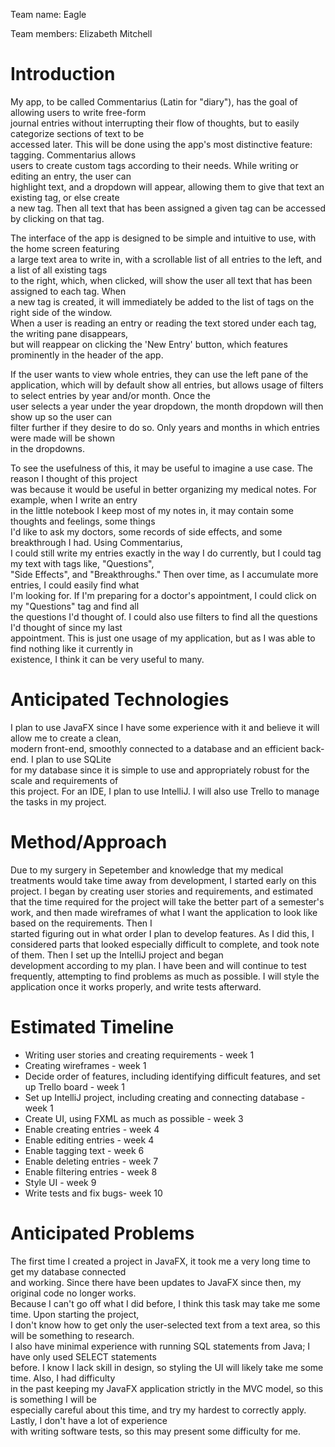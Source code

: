 Team name: Eagle

Team members: Elizabeth Mitchell

# Introduction

My app, to be called Commentarius (Latin for "diary"), has the goal of allowing users to write free-form  
journal entries without interrupting their flow of thoughts, but to easily categorize sections of text to be  
accessed later. This will be done using the app's most distinctive feature: tagging. Commentarius allows  
users to create custom tags according to their needs. While writing or editing an entry, the user can  
highlight text, and a dropdown will appear, allowing them to give that text an existing tag, or else create  
a new tag. Then all text that has been assigned a given tag can be accessed by clicking on that tag.

The interface of the app is designed to be simple and intuitive to use, with the home screen featuring  
a large text area to write in, with a scrollable list of all entries to the left, and a list of all existing tags  
to the right, which, when clicked, will show the user all text that has been assigned to each tag. When  
a new tag is created, it will immediately be added to the list of tags on the right side of the window.  
When a user is reading an entry or reading the text stored under each tag, the writing pane disappears,  
but will reappear on clicking the 'New Entry' button, which features prominently in the header of the app.

If the user wants to view whole entries, they can use the left pane of the application, which will by 
default show all entries, but allows usage of filters to select entries by year and/or month. Once the  
user selects a year under the year dropdown, the month dropdown will then show up so the user can  
filter further if they desire to do so. Only years and months in which entries were made will be shown  
in the dropdowns.

To see the usefulness of this, it may be useful to imagine a use case. The reason I thought of this project  
was because it would be useful in better organizing my medical notes. For example, when I write an entry  
in the little notebook I keep most of my notes in, it may contain some thoughts and feelings, some things  
I'd like to ask my doctors, some records of side effects, and some breakthrough I had. Using Commentarius,  
I could still write my entries exactly in the way I do currently, but I could tag my text with tags like, "Questions",  
"Side Effects", and "Breakthroughs." Then over time, as I accumulate more entries, I could easily find what  
I'm looking for. If I'm preparing for a doctor's appointment, I could click on my "Questions" tag and find all  
the questions I'd thought of. I could also use filters to find all the questions I'd thought of since my last  
appointment. This is just one usage of my application, but as I was able to find nothing like it currently in   
existence, I think it can be very useful to many.

# Anticipated Technologies

I plan to use JavaFX since I have some experience with it and believe it will allow me to create a clean,  
modern front-end, smoothly connected to a database and an efficient back-end. I plan to use SQLite  
for my database since it is simple to use and appropriately robust for the scale and requirements of  
this project. For an IDE, I plan to use IntelliJ. I will also use Trello to manage the tasks in my project.

# Method/Approach

Due to my surgery in Sepetember and knowledge that my medical treatments would take time away from 
development, I started early on this project. I began by creating user stories and requirements, and 
estimated that the time required for the project will take the better part of a semester's work, and 
then made wireframes of what I want the application to look like based on the requirements. Then I  
started figuring out in what order I plan to develop features. As I did this, I considered parts that looked 
especially difficult to complete, and took note of them. Then I set up the IntelliJ project and began   
development according to my plan. I have been and will continue to test frequently, attempting to find 
problems as much as possible. I will style the application once it works properly, and write tests afterward.

# Estimated Timeline

* Writing user stories and creating requirements - week 1
* Creating wireframes - week 1
* Decide order of features, including identifying difficult features, and set up Trello board - week 1
* Set up IntelliJ project, including creating and connecting database - week 1
* Create UI, using FXML as much as possible - week 3
* Enable creating entries - week 4
* Enable editing entries - week 4
* Enable tagging text - week 6
* Enable deleting entries - week 7
* Enable filtering entries - week 8
* Style UI - week 9
* Write tests and fix bugs- week 10

# Anticipated Problems

The first time I created a project in JavaFX, it took me a very long time to get my database connected  
and working. Since there have been updates to JavaFX since then, my original code no longer works.  
Because I can't go off what I did before, I think this task may take me some time. Upon starting the project,  
I don't know how to get only the user-selected text from a text area, so this will be something to research.  
I also have minimal experience with running SQL statements from Java; I have only used SELECT statements  
before. I know I lack skill in design, so styling the UI will likely take me some time. Also, I had difficulty  
in the past keeping my JavaFX application strictly in the MVC model, so this is something I will be  
especially careful about this time, and try my hardest to correctly apply. Lastly, I don't have a lot of experience  
with writing software tests, so this may present some difficulty for me.

